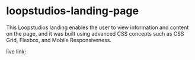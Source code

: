 # loopstudios-landing-page
This Loopstudios landing enables the user to view information and content on the page, and it was built using advanced CSS concepts such as CSS Grid, Flexbox, and Mobile Responsiveness.

live link: 
